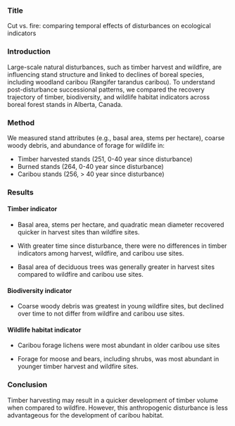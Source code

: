 ### Title 
Cut vs. fire: comparing temporal effects of disturbances on ecological indicators



### Introduction 
Large-scale natural disturbances, such as timber harvest and wildfire, are influencing stand structure and linked to declines of boreal species, including woodland caribou (Rangifer tarandus caribou). To understand post-disturbance successional patterns, we compared the recovery trajectory of timber, biodiversity, and wildlife habitat indicators across boreal forest stands in Alberta, Canada. 



### Method 
We measured stand attributes (e.g., basal area, stems per hectare), coarse woody debris, and abundance of forage for wildlife in:

- Timber harvested stands (251, 0-40 year since disturbance)
- Burned stands (264, 0-40 year since disturbance)
- Caribou stands (256, > 40 year since disturbance)



### Results
#### Timber indicator
- Basal area, stems per hectare, and quadratic mean 
diameter recovered quicker in harvest sites than wildfire sites.  

- With greater time since disturbance, there were no differences in timber indicators among harvest, wildfire, and caribou use sites.  

- Basal area of deciduous trees was generally greater in harvest sites compared to wildfire and caribou use sites. 

#### Biodiversity indicator
- Coarse woody debris was greatest in young wildfire sites, but declined over time to not differ from wildfire and caribou use sites.  

#### Wildlife habitat indicator
- Caribou forage lichens were most abundant in older caribou use sites

- Forage for moose and bears, including shrubs, was most abundant in younger timber harvest and wildfire sites.



### Conclusion
Timber harvesting may result in a quicker development of timber volume when compared to wildfire. However, this anthropogenic disturbance is less advantageous for the development of caribou habitat.
